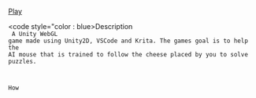 [Play](https://Davo0416.github.io/MouseAI/)


<code style="color : blue>Description<code><br/>
A Unity WebGL game made using Unity2D, VSCode and Krita. The games goal is to help the AI mouse that is trained to follow the cheese placed by you to solve puzzles.

How 

